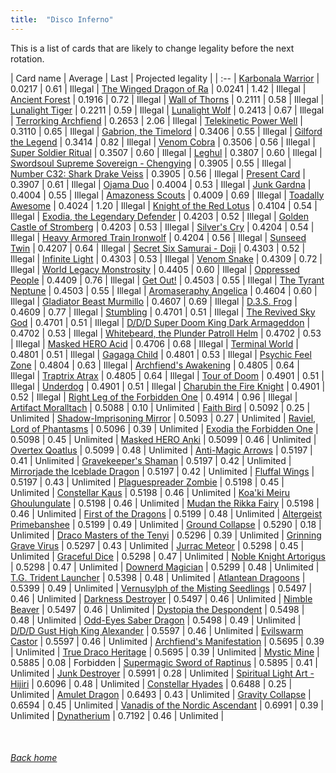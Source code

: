 ```yaml
---
title:  "Disco Inferno"
---
```


This is a list of cards that are likely to change legality before the next rotation.

| Card name | Average | Last | Projected legality |
| :-- |
[Karbonala Warrior](https://db.ygoprodeck.com/card/?search=Karbonala%20Warrior) | 0.0217 | 0.61 | Illegal |
[The Winged Dragon of Ra](https://db.ygoprodeck.com/card/?search=The%20Winged%20Dragon%20of%20Ra) | 0.0241 | 1.42 | Illegal |
[Ancient Forest](https://db.ygoprodeck.com/card/?search=Ancient%20Forest) | 0.1916 | 0.72 | Illegal |
[Wall of Thorns](https://db.ygoprodeck.com/card/?search=Wall%20of%20Thorns) | 0.2111 | 0.58 | Illegal |
[Lunalight Tiger](https://db.ygoprodeck.com/card/?search=Lunalight%20Tiger) | 0.2211 | 0.59 | Illegal |
[Lunalight Wolf](https://db.ygoprodeck.com/card/?search=Lunalight%20Wolf) | 0.2413 | 0.67 | Illegal |
[Terrorking Archfiend](https://db.ygoprodeck.com/card/?search=Terrorking%20Archfiend) | 0.2653 | 2.06 | Illegal |
[Telekinetic Power Well](https://db.ygoprodeck.com/card/?search=Telekinetic%20Power%20Well) | 0.3110 | 0.65 | Illegal |
[Gabrion, the Timelord](https://db.ygoprodeck.com/card/?search=Gabrion,%20the%20Timelord) | 0.3406 | 0.55 | Illegal |
[Gilford the Legend](https://db.ygoprodeck.com/card/?search=Gilford%20the%20Legend) | 0.3414 | 0.82 | Illegal |
[Venom Cobra](https://db.ygoprodeck.com/card/?search=Venom%20Cobra) | 0.3506 | 0.56 | Illegal |
[Super Soldier Ritual](https://db.ygoprodeck.com/card/?search=Super%20Soldier%20Ritual) | 0.3507 | 0.60 | Illegal |
[Leghul](https://db.ygoprodeck.com/card/?search=Leghul) | 0.3807 | 0.60 | Illegal |
[Swordsoul Supreme Sovereign - Chengying](https://db.ygoprodeck.com/card/?search=Swordsoul%20Supreme%20Sovereign%20-%20Chengying) | 0.3905 | 0.55 | Illegal |
[Number C32: Shark Drake Veiss](https://db.ygoprodeck.com/card/?search=Number%20C32:%20Shark%20Drake%20Veiss) | 0.3905 | 0.56 | Illegal |
[Present Card](https://db.ygoprodeck.com/card/?search=Present%20Card) | 0.3907 | 0.61 | Illegal |
[Ojama Duo](https://db.ygoprodeck.com/card/?search=Ojama%20Duo) | 0.4004 | 0.53 | Illegal |
[Junk Gardna](https://db.ygoprodeck.com/card/?search=Junk%20Gardna) | 0.4004 | 0.55 | Illegal |
[Amazoness Scouts](https://db.ygoprodeck.com/card/?search=Amazoness%20Scouts) | 0.4009 | 0.69 | Illegal |
[Toadally Awesome](https://db.ygoprodeck.com/card/?search=Toadally%20Awesome) | 0.4024 | 1.20 | Illegal |
[Knight of the Red Lotus](https://db.ygoprodeck.com/card/?search=Knight%20of%20the%20Red%20Lotus) | 0.4104 | 0.54 | Illegal |
[Exodia, the Legendary Defender](https://db.ygoprodeck.com/card/?search=Exodia,%20the%20Legendary%20Defender) | 0.4203 | 0.52 | Illegal |
[Golden Castle of Stromberg](https://db.ygoprodeck.com/card/?search=Golden%20Castle%20of%20Stromberg) | 0.4203 | 0.53 | Illegal |
[Silver's Cry](https://db.ygoprodeck.com/card/?search=Silver's%20Cry) | 0.4204 | 0.54 | Illegal |
[Heavy Armored Train Ironwolf](https://db.ygoprodeck.com/card/?search=Heavy%20Armored%20Train%20Ironwolf) | 0.4204 | 0.56 | Illegal |
[Sunseed Twin](https://db.ygoprodeck.com/card/?search=Sunseed%20Twin) | 0.4207 | 0.64 | Illegal |
[Secret Six Samurai - Doji](https://db.ygoprodeck.com/card/?search=Secret%20Six%20Samurai%20-%20Doji) | 0.4303 | 0.52 | Illegal |
[Infinite Light](https://db.ygoprodeck.com/card/?search=Infinite%20Light) | 0.4303 | 0.53 | Illegal |
[Venom Snake](https://db.ygoprodeck.com/card/?search=Venom%20Snake) | 0.4309 | 0.72 | Illegal |
[World Legacy Monstrosity](https://db.ygoprodeck.com/card/?search=World%20Legacy%20Monstrosity) | 0.4405 | 0.60 | Illegal |
[Oppressed People](https://db.ygoprodeck.com/card/?search=Oppressed%20People) | 0.4409 | 0.76 | Illegal |
[Get Out!](https://db.ygoprodeck.com/card/?search=Get%20Out!) | 0.4503 | 0.55 | Illegal |
[The Tyrant Neptune](https://db.ygoprodeck.com/card/?search=The%20Tyrant%20Neptune) | 0.4503 | 0.55 | Illegal |
[Aromaseraphy Angelica](https://db.ygoprodeck.com/card/?search=Aromaseraphy%20Angelica) | 0.4604 | 0.60 | Illegal |
[Gladiator Beast Murmillo](https://db.ygoprodeck.com/card/?search=Gladiator%20Beast%20Murmillo) | 0.4607 | 0.69 | Illegal |
[D.3.S. Frog](https://db.ygoprodeck.com/card/?search=D.3.S.%20Frog) | 0.4609 | 0.77 | Illegal |
[Stumbling](https://db.ygoprodeck.com/card/?search=Stumbling) | 0.4701 | 0.51 | Illegal |
[The Revived Sky God](https://db.ygoprodeck.com/card/?search=The%20Revived%20Sky%20God) | 0.4701 | 0.51 | Illegal |
[D/D/D Super Doom King Dark Armageddon](https://db.ygoprodeck.com/card/?search=D/D/D%20Super%20Doom%20King%20Dark%20Armageddon) | 0.4702 | 0.53 | Illegal |
[Whitebeard, the Plunder Patroll Helm](https://db.ygoprodeck.com/card/?search=Whitebeard,%20the%20Plunder%20Patroll%20Helm) | 0.4702 | 0.53 | Illegal |
[Masked HERO Acid](https://db.ygoprodeck.com/card/?search=Masked%20HERO%20Acid) | 0.4706 | 0.68 | Illegal |
[Terminal World](https://db.ygoprodeck.com/card/?search=Terminal%20World) | 0.4801 | 0.51 | Illegal |
[Gagaga Child](https://db.ygoprodeck.com/card/?search=Gagaga%20Child) | 0.4801 | 0.53 | Illegal |
[Psychic Feel Zone](https://db.ygoprodeck.com/card/?search=Psychic%20Feel%20Zone) | 0.4804 | 0.63 | Illegal |
[Archfiend's Awakening](https://db.ygoprodeck.com/card/?search=Archfiend's%20Awakening) | 0.4805 | 0.64 | Illegal |
[Traptrix Atrax](https://db.ygoprodeck.com/card/?search=Traptrix%20Atrax) | 0.4805 | 0.64 | Illegal |
[Tour of Doom](https://db.ygoprodeck.com/card/?search=Tour%20of%20Doom) | 0.4901 | 0.51 | Illegal |
[Underdog](https://db.ygoprodeck.com/card/?search=Underdog) | 0.4901 | 0.51 | Illegal |
[Charubin the Fire Knight](https://db.ygoprodeck.com/card/?search=Charubin%20the%20Fire%20Knight) | 0.4901 | 0.52 | Illegal |
[Right Leg of the Forbidden One](https://db.ygoprodeck.com/card/?search=Right%20Leg%20of%20the%20Forbidden%20One) | 0.4914 | 0.96 | Illegal |
[Artifact Moralltach](https://db.ygoprodeck.com/card/?search=Artifact%20Moralltach) | 0.5088 | 0.10 | Unlimited |
[Faith Bird](https://db.ygoprodeck.com/card/?search=Faith%20Bird) | 0.5092 | 0.25 | Unlimited |
[Shadow-Imprisoning Mirror](https://db.ygoprodeck.com/card/?search=Shadow-Imprisoning%20Mirror) | 0.5093 | 0.27 | Unlimited |
[Raviel, Lord of Phantasms](https://db.ygoprodeck.com/card/?search=Raviel,%20Lord%20of%20Phantasms) | 0.5096 | 0.39 | Unlimited |
[Exodia the Forbidden One](https://db.ygoprodeck.com/card/?search=Exodia%20the%20Forbidden%20One) | 0.5098 | 0.45 | Unlimited |
[Masked HERO Anki](https://db.ygoprodeck.com/card/?search=Masked%20HERO%20Anki) | 0.5099 | 0.46 | Unlimited |
[Overtex Qoatlus](https://db.ygoprodeck.com/card/?search=Overtex%20Qoatlus) | 0.5099 | 0.48 | Unlimited |
[Anti-Magic Arrows](https://db.ygoprodeck.com/card/?search=Anti-Magic%20Arrows) | 0.5197 | 0.41 | Unlimited |
[Gravekeeper's Shaman](https://db.ygoprodeck.com/card/?search=Gravekeeper's%20Shaman) | 0.5197 | 0.42 | Unlimited |
[Mirrorjade the Iceblade Dragon](https://db.ygoprodeck.com/card/?search=Mirrorjade%20the%20Iceblade%20Dragon) | 0.5197 | 0.42 | Unlimited |
[Fluffal Wings](https://db.ygoprodeck.com/card/?search=Fluffal%20Wings) | 0.5197 | 0.43 | Unlimited |
[Plaguespreader Zombie](https://db.ygoprodeck.com/card/?search=Plaguespreader%20Zombie) | 0.5198 | 0.45 | Unlimited |
[Constellar Kaus](https://db.ygoprodeck.com/card/?search=Constellar%20Kaus) | 0.5198 | 0.46 | Unlimited |
[Koa'ki Meiru Ghoulungulate](https://db.ygoprodeck.com/card/?search=Koa'ki%20Meiru%20Ghoulungulate) | 0.5198 | 0.46 | Unlimited |
[Mudan the Rikka Fairy](https://db.ygoprodeck.com/card/?search=Mudan%20the%20Rikka%20Fairy) | 0.5198 | 0.46 | Unlimited |
[First of the Dragons](https://db.ygoprodeck.com/card/?search=First%20of%20the%20Dragons) | 0.5199 | 0.48 | Unlimited |
[Altergeist Primebanshee](https://db.ygoprodeck.com/card/?search=Altergeist%20Primebanshee) | 0.5199 | 0.49 | Unlimited |
[Ground Collapse](https://db.ygoprodeck.com/card/?search=Ground%20Collapse) | 0.5290 | 0.18 | Unlimited |
[Draco Masters of the Tenyi](https://db.ygoprodeck.com/card/?search=Draco%20Masters%20of%20the%20Tenyi) | 0.5296 | 0.39 | Unlimited |
[Grinning Grave Virus](https://db.ygoprodeck.com/card/?search=Grinning%20Grave%20Virus) | 0.5297 | 0.43 | Unlimited |
[Jurrac Meteor](https://db.ygoprodeck.com/card/?search=Jurrac%20Meteor) | 0.5298 | 0.45 | Unlimited |
[Graceful Dice](https://db.ygoprodeck.com/card/?search=Graceful%20Dice) | 0.5298 | 0.47 | Unlimited |
[Noble Knight Artorigus](https://db.ygoprodeck.com/card/?search=Noble%20Knight%20Artorigus) | 0.5298 | 0.47 | Unlimited |
[Downerd Magician](https://db.ygoprodeck.com/card/?search=Downerd%20Magician) | 0.5299 | 0.48 | Unlimited |
[T.G. Trident Launcher](https://db.ygoprodeck.com/card/?search=T.G.%20Trident%20Launcher) | 0.5398 | 0.48 | Unlimited |
[Atlantean Dragoons](https://db.ygoprodeck.com/card/?search=Atlantean%20Dragoons) | 0.5399 | 0.49 | Unlimited |
[Vernusylph of the Misting Seedlings](https://db.ygoprodeck.com/card/?search=Vernusylph%20of%20the%20Misting%20Seedlings) | 0.5497 | 0.46 | Unlimited |
[Darkness Destroyer](https://db.ygoprodeck.com/card/?search=Darkness%20Destroyer) | 0.5497 | 0.46 | Unlimited |
[Nimble Beaver](https://db.ygoprodeck.com/card/?search=Nimble%20Beaver) | 0.5497 | 0.46 | Unlimited |
[Dystopia the Despondent](https://db.ygoprodeck.com/card/?search=Dystopia%20the%20Despondent) | 0.5498 | 0.48 | Unlimited |
[Odd-Eyes Saber Dragon](https://db.ygoprodeck.com/card/?search=Odd-Eyes%20Saber%20Dragon) | 0.5498 | 0.49 | Unlimited |
[D/D/D Gust High King Alexander](https://db.ygoprodeck.com/card/?search=D/D/D%20Gust%20High%20King%20Alexander) | 0.5597 | 0.46 | Unlimited |
[Evilswarm Castor](https://db.ygoprodeck.com/card/?search=Evilswarm%20Castor) | 0.5597 | 0.46 | Unlimited |
[Archfiend's Manifestation](https://db.ygoprodeck.com/card/?search=Archfiend's%20Manifestation) | 0.5695 | 0.39 | Unlimited |
[True Draco Heritage](https://db.ygoprodeck.com/card/?search=True%20Draco%20Heritage) | 0.5695 | 0.39 | Unlimited |
[Mystic Mine](https://db.ygoprodeck.com/card/?search=Mystic%20Mine) | 0.5885 | 0.08 | Forbidden |
[Supermagic Sword of Raptinus](https://db.ygoprodeck.com/card/?search=Supermagic%20Sword%20of%20Raptinus) | 0.5895 | 0.41 | Unlimited |
[Junk Destroyer](https://db.ygoprodeck.com/card/?search=Junk%20Destroyer) | 0.5991 | 0.28 | Unlimited |
[Spiritual Light Art - Hijiri](https://db.ygoprodeck.com/card/?search=Spiritual%20Light%20Art%20-%20Hijiri) | 0.6096 | 0.48 | Unlimited |
[Constellar Hyades](https://db.ygoprodeck.com/card/?search=Constellar%20Hyades) | 0.6488 | 0.25 | Unlimited |
[Amulet Dragon](https://db.ygoprodeck.com/card/?search=Amulet%20Dragon) | 0.6493 | 0.43 | Unlimited |
[Gravity Collapse](https://db.ygoprodeck.com/card/?search=Gravity%20Collapse) | 0.6594 | 0.45 | Unlimited |
[Vanadis of the Nordic Ascendant](https://db.ygoprodeck.com/card/?search=Vanadis%20of%20the%20Nordic%20Ascendant) | 0.6991 | 0.39 | Unlimited |
[Dynatherium](https://db.ygoprodeck.com/card/?search=Dynatherium) | 0.7192 | 0.46 | Unlimited |

<br>

###### [Back home](index)